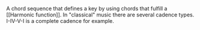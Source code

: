 A chord sequence that defines a key by using chords that fulfill a [[Harmonic function]]. In "classical" music there are several cadence types. I-IV-V-I is a complete cadence for example.

